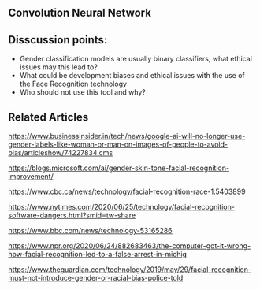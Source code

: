 ## Convolution Neural Network


## Disscussion points:

- Gender classification models are usually binary classifiers, what ethical issues may this lead to?
- What could be development biases and ethical issues with the use of the Face Recognition technology
- Who should not use this tool and why?

## Related Articles

https://www.businessinsider.in/tech/news/google-ai-will-no-longer-use-gender-labels-like-woman-or-man-on-images-of-people-to-avoid-bias/articleshow/74227834.cms

https://blogs.microsoft.com/ai/gender-skin-tone-facial-recognition-improvement/

https://www.cbc.ca/news/technology/facial-recognition-race-1.5403899

https://www.nytimes.com/2020/06/25/technology/facial-recognition-software-dangers.html?smid=tw-share


https://www.bbc.com/news/technology-53165286


https://www.npr.org/2020/06/24/882683463/the-computer-got-it-wrong-how-facial-recognition-led-to-a-false-arrest-in-michig


https://www.theguardian.com/technology/2019/may/29/facial-recognition-must-not-introduce-gender-or-racial-bias-police-told
